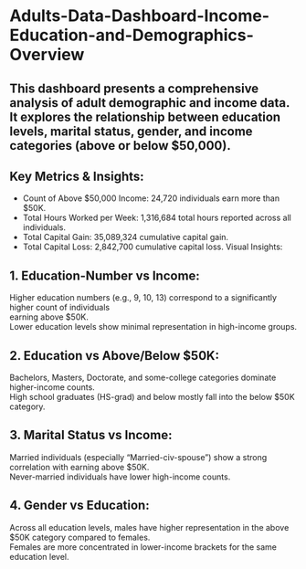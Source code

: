 # Adults-Data-Dashboard-Income-Education-and-Demographics-Overview
## This dashboard presents a comprehensive analysis of adult demographic and income data. It explores the relationship between education levels, marital status, gender, and income categories (above or below $50,000).  
## Key Metrics & Insights:  
- Count of Above $50,000 Income: 24,720 individuals earn more than $50K.  
- Total Hours Worked per Week: 1,316,684 total hours reported across all individuals.  
- Total Capital Gain: 35,089,324 cumulative capital gain.  
- Total Capital Loss: 2,842,700 cumulative capital loss.
  Visual Insights:
## 1. Education-Number vs Income:  
Higher education numbers (e.g., 9, 10, 13) correspond to a significantly higher count of individuals  
earning above $50K.  
Lower education levels show minimal representation in high-income groups.  
## 2. Education vs Above/Below $50K:  
Bachelors, Masters, Doctorate, and some-college categories dominate higher-income counts.  
High school graduates (HS-grad) and below mostly fall into the below $50K category.  
## 3. Marital Status vs Income:  
Married individuals (especially “Married-civ-spouse”) show a strong correlation with earning above $50K.  
Never-married individuals have lower high-income counts.  
## 4. Gender vs Education:  
Across all education levels, males have higher representation in the above $50K category compared to females.  
Females are more concentrated in lower-income brackets for the same education level.  
